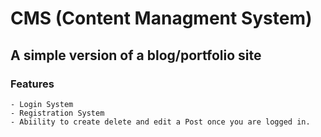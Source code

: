# CMS (Content Managment System)
## A simple version of a blog/portfolio site
### Features
    - Login System
    - Registration System
    - Abiility to create delete and edit a Post once you are logged in.
